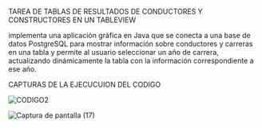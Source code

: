 TAREA DE TABLAS DE RESULTADOS DE CONDUCTORES Y CONSTRUCTORES EN UN TABLEVIEW

 implementa una aplicación gráfica en Java que se conecta a una base de datos PostgreSQL para mostrar información sobre conductores y carreras en una tabla 
 y permite al usuario seleccionar un año de carrera, actualizando dinámicamente la tabla con la información correspondiente a ese año.

 CAPTURAS DE LA EJECUCUION DEL CODIGO

 ![CODIGO2](https://github.com/user-attachments/assets/d2cd3153-9b39-4fc7-afd5-38c8b97348c0)

 ![Captura de pantalla (17)](https://github.com/user-attachments/assets/b01c05ba-af03-4e32-a42e-2f24758b177d)




 
